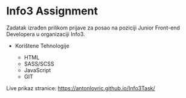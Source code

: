 # Info3 Assignment

Zadatak izrađen prilikom prijave za posao na poziciji Junior Front-end Developera u organizaciji Info3.

- Korištene Tehnologije

  - HTML
  - SASS/SCSS
  - JavaScript
  - GIT

Live prikaz stranice: https://antonlovric.github.io/Info3Task/
